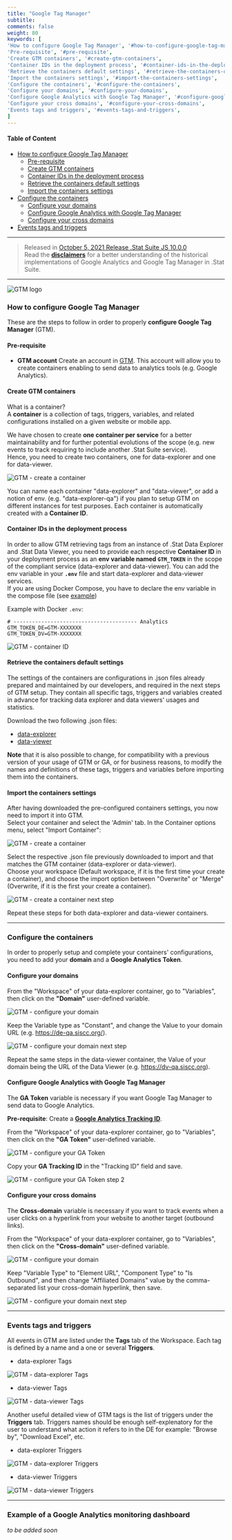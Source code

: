```yaml
---
title: "Google Tag Manager"
subtitle: 
comments: false
weight: 80
keywords: [
'How to configure Google Tag Manager', '#how-to-configure-google-tag-manager',
'Pre-requisite', '#pre-requisite',
'Create GTM containers', '#create-gtm-containers',
'Container IDs in the deployment process', '#container-ids-in-the-deployment-process',
'Retrieve the containers default settings', '#retrieve-the-containers-default-settings',
'Import the containers settings', '#import-the-containers-settings',
'Configure the containers', '#configure-the-containers',
'Configure your domains', '#configure-your-domains',
'Configure Google Analytics with Google Tag Manager', '#configure-google-analytics-with-google-tag-manager',
'Configure your cross domains', '#configure-your-cross-domains',
'Events tags and triggers', '#events-tags-and-triggers',
]
---
```


#### Table of Content
- [How to configure Google Tag Manager](#how-to-configure-google-tag-manager)
  - [Pre-requisite](#pre-requisite)
  - [Create GTM containers](#create-gtm-containers)
  - [Container IDs in the deployment process](#container-ids-in-the-deployment-process)
  - [Retrieve the containers default settings](#retrieve-the-containers-default-settings)
  - [Import the containers settings](#import-the-containers-settings)
- [Configure the containers](#configure-the-containers)
  - [Configure your domains](#configure-your-domains)
  - [Configure Google Analytics with Google Tag Manager](#configure-google-analytics-with-google-tag-manager)
  - [Configure your cross domains](#configure-your-cross-domains)
- [Events tags and triggers](#events-tags-and-triggers)

---

> Released in [October 5, 2021 Release .Stat Suite JS 10.0.0](https://sis-cc.gitlab.io/dotstatsuite-documentation/changelog/#october-5-2021)  
> Read the **[disclaimers](https://sis-cc.gitlab.io/dotstatsuite-documentation/configurations/de-analytics/)** for a better understanding of the historical implementations of Google Analytics and Google Tag Manager in .Stat Suite.

---

![GTM logo](/dotstatsuite-documentation/images/googletagmanager-logo.png)

### How to configure Google Tag Manager
These are the steps to follow in order to properly **configure Google Tag Manager** (GTM).

#### Pre-requisite
  - **GTM account**
Create an account in [GTM](https://tagmanager.google.com). This account will allow you to create containers enabling to send data to analytics tools (e.g. Google Analytics).

#### Create GTM containers
What is a container?   
A **container** is a collection of tags, triggers, variables, and related configurations installed on a given website or mobile app.

We have chosen to create **one container per service** for a better maintainability and for further potential evolutions of the scope (e.g. new events to track requiring to include another .Stat Suite service).  
Hence, you need to create two containers, one for data-explorer and one for data-viewer.

![GTM - create a container](/dotstatsuite-documentation/images/gtm-create-container.png)

You can name each container "data-explorer" and "data-viewer", or add a notion of env. (e.g. "data-explorer-qa") if you plan to setup GTM on different instances for test purposes. Each container is automatically created with a **Container ID**.

#### Container IDs in the deployment process
In order to allow GTM retrieving tags from an instance of .Stat Data Explorer and .Stat Data Viewer, you need to provide each respective  **Container ID** in your deployment process as an **env variable named `GTM_TOKEN`** in the scope of the compliant service (data-explorer and data-viewer). You can add the env variable in your **`.env`** file and start data-explorer and data-viewer services.  
If you are using Docker Compose, you have to declare the env variable in the compose file (see [example](https://gitlab.com/sis-cc/.stat-suite/dotstatsuite-docker-compose/-/blob/master/demo/.env))

Example with Docker `.env`:

```
# ---------------------------------------- Analytics
GTM_TOKEN_DE=GTM-XXXXXXX
GTM_TOKEN_DV=GTM-XXXXXXX
```

![GTM - container ID](/dotstatsuite-documentation/images/gtm-container-id.png)

#### Retrieve the containers default settings
The settings of the containers are configurations in .json files already prepared and maintained by our developers, and required in the next steps of GTM setup. They contain all specific tags, triggers and variables created in advance for tracking data explorer and data viewers' usages and statistics.

Download  the two following .json files:
  - <a href="/dotstatsuite-documentation/assets/GTM-template/gtm-data-explorer.json" download>data-explorer</a>
  - <a href="/dotstatsuite-documentation/assets/GTM-template/gtm-data-viewer.json" download>data-viewer</a>

**Note**  that it is also possible to change, for compatibility with a previous version of your usage of GTM or GA, or for business reasons, to modify the names and definitions of these tags, triggers and variables before importing them into the containers.

#### Import the containers settings
After having downloaded the pre-configured containers settings, you now need to import it into GTM.  
Select your container and select the 'Admin' tab. In the Container options menu, select "Import Container":

![GTM - create a container](/dotstatsuite-documentation/images/gtm-import-container.png)   

Select the respective .json file previously downloaded to import and that matches the GTM container (data-explorer or data-viewer).  
Choose your workspace (Default workspace, if it is the first time your create a container), and choose the import option between "Overwrite" or "Merge" (Overwrite, if it is the first your create a container).

![GTM - create a container next step](/dotstatsuite-documentation/images/gtm-import-container-next-1.png)  

Repeat these steps for both data-explorer and data-viewer containers.

---

### Configure the containers
In order to properly setup and complete your containers' configurations, you need to add your **domain** and a **Google Analytics Token**.

#### Configure your domains
From the "Workspace" of your data-explorer container, go to "Variables", then click on the **"Domain"** user-defined variable.

![GTM - configure your domain](/dotstatsuite-documentation/images/gtm-ga-domain.png)  

Keep the Variable type as "Constant", and change the Value to your domain URL (e.g. https://de-qa.siscc.org/).

![GTM - configure your domain next step](/dotstatsuite-documentation/images/gtm-ga-token-next-step0.png)  

Repeat the same steps in the data-viewer container, the Value of your domain being the URL of the Data Viewer (e.g. https://dv-qa.siscc.org).

#### Configure Google Analytics with Google Tag Manager
The **GA Token** variable is necessary if you want Google Tag Manager to send data to Google Analytics.

**Pre-requisite**: Create a **[Google Analytics Tracking ID](https://support.google.com/analytics/answer/1008080?hl=en)**.

From the "Workspace" of your data-explorer container, go to "Variables", then click on the **"GA Token"** user-defined variable.

![GTM - configure your GA Token](/dotstatsuite-documentation/images/gtm-ga-token.png)

Copy your **GA Tracking ID** in the "Tracking ID" field and save.

![GTM - configure your GA Token step 2](/dotstatsuite-documentation/images/gtm-ga-token-step2.png)

#### Configure your cross domains
The **Cross-domain** variable is necessary if you want to track events when a user clicks on a hyperlink from your website to another target (outbound links).

From the "Workspace" of your data-explorer container, go to "Variables", then click on the **"Cross-domain"** user-defined variable.

![GTM - configure your domain](/dotstatsuite-documentation/images/gtm-ga-cross-domain.png)  

Keep "Variable Type" to "Element URL", "Component Type" to "Is Outbound", and then change "Affiliated Domains" value by the comma-separated list your cross-domain hyperlink, then save.

![GTM - configure your domain next step](/dotstatsuite-documentation/images/gtm-ga-cross-domain-next-step0.png)  

---

### Events tags and triggers
All events in GTM are listed under the **Tags** tab of the Workspace. Each tag is defined by a name and a one or several **Triggers**.

- data-explorer Tags

![GTM - data-explorer Tags](/dotstatsuite-documentation/images/gtm-data-explorer-tags.png)

- data-viewer Tags

![GTM - data-viewer Tags](/dotstatsuite-documentation/images/gtm-data-viewer-tags.png)

Another useful detailed view of GTM tags is the list of triggers under the **Triggers** tab. Triggers names should be enough self-explenatory for the user to understand what action it refers to in the DE for example: "Browse by", "Download Excel", etc.

- data-explorer Triggers

![GTM - data-explorer Triggers](/dotstatsuite-documentation/images/gtm-data-explorer-triggers.png)

- data-viewer Triggers

![GTM - data-viewer Triggers](/dotstatsuite-documentation/images/gtm-data-viewer-triggers.png)

---

### Example of a Google Analytics monitoring dashboard
*to be added soon*
